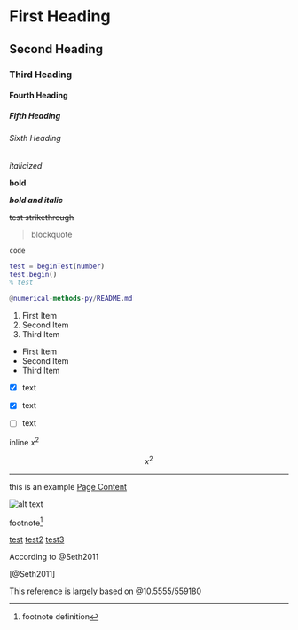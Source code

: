 # First Heading
## Second Heading
### Third Heading
#### Fourth Heading
##### Fifth Heading
###### Sixth Heading

*italicized*

**bold**

***bold and italic***

~~test strikethrough~~

> blockquote

`code`
```matlab test.m is a test example that we are using to illustrate
test = beginTest(number)
test.begin()
% test
```

```matlab
@numerical-methods-py/README.md
```

1. First Item
2. Second Item
3. Third Item

- First Item
- Second Item
- Third Item

- [x] text
- [x] text
- [ ] text


inline $x^{2}$

$$
x^{2}
$$

----------

this is an example [Page Content](link-url)

![alt text](image-url)

footnote[^1]

[^1]: footnote definition

[test](https://github.com/cvhammond)
[test2](/)
[test3](#test)

According to @Seth2011

[@Seth2011]

This reference is largely based on @10.5555/559180
